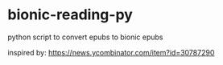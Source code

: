 # bionic-reading-py
python script to convert epubs to bionic epubs


inspired by: https://news.ycombinator.com/item?id=30787290

